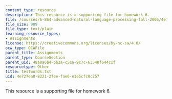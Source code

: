 ```yaml
---
content_type: resource
description: This resource is a supporting file for homework 6.
file: /courses/6-864-advanced-natural-language-processing-fall-2005/4e727ea082212feefae6e1e5cfc0c257_testwords.txt
file_size: 909
file_type: text/plain
learning_resource_types:
- Assignments
license: https://creativecommons.org/licenses/by-nc-sa/4.0/
ocw_type: OCWFile
parent_title: Assignments
parent_type: CourseSection
parent_uid: 48a8a6b4-bb3a-c5c6-9c7c-63540f644c1f
resourcetype: Other
title: testwords.txt
uid: 4e727ea0-8221-2fee-fae6-e1e5cfc0c257
---
```

This resource is a supporting file for homework 6.